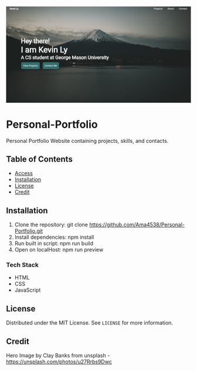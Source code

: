 ![Default Portfolio Screenshot](images/screenshot.png)

# Personal-Portfolio
Personal Portfolio Website containing projects, skills, and contacts.

## Table of Contents
- [Access](#Access)
- [Installation](#installation)
- [License](#license)
- [Credit](#Credit)

## Installation
1. Clone the repository: git clone https://github.com/Ama4538/Personal-Portfolio.git
2. Install dependencies: npm install
3. Run built in script: npm run build
4. Open on localHost: npm run preview

### Tech Stack
- HTML
- CSS
- JavaScript

## License
Distributed under the MIT License. See `LICENSE` for more information.

## Credit
Hero Image by Clay Banks from unsplash - https://unsplash.com/photos/u27Rrbs9Dwc
